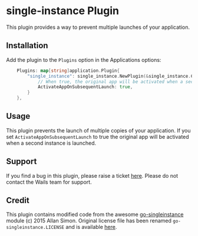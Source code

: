 # single-instance Plugin

This plugin provides a way to prevent multiple launches of your application.

## Installation

Add the plugin to the `Plugins` option in the Applications options:

```go
    Plugins: map[string]application.Plugin{
        "single_instance": single_instance.NewPlugin(&single_instance.Config{
            // When true, the original app will be activated when a second instance is launched
            ActivateAppOnSubsequentLaunch: true,
        }
    },
```

## Usage

This plugin prevents the launch of multiple copies of your application. 
If you set `ActivateAppOnSubsequentLaunch` to true the original app will be activated when a second instance is launched.

## Support

If you find a bug in this plugin, please raise a ticket [here](https://github.com/plugin/repository). 
Please do not contact the Wails team for support.

## Credit

This plugin contains modified code from the awesome [go-singleinstance](https://github.com/allan-simon/go-singleinstance) module (c) 2015 Allan Simon.
Original license file has been renamed `go-singleinstance.LICENSE` and is available [here](./singleinstance_LICENSE).
